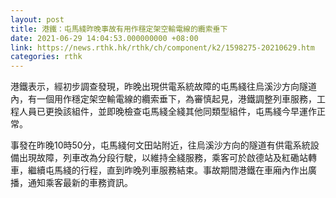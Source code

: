 ```yaml
---
layout: post
title: 港鐵：屯馬綫昨晚事故有用作穩定架空輸電線的纜索垂下
date: 2021-06-29 14:04:53.000000000 +08:00
link: https://news.rthk.hk/rthk/ch/component/k2/1598275-20210629.htm
categories: rthk
---
```


港鐵表示，經初步調查發現，昨晚出現供電系統故障的屯馬綫往烏溪沙方向隧道內，有一個用作穩定架空輸電線的纜索垂下，為審慎起見，港鐵調整列車服務，工程人員已更換該組件，並即晚檢查屯馬綫全綫其他同類型組件，屯馬綫今早運作正常。

事發在昨晚10時50分，屯馬綫何文田站附近，往烏溪沙方向的隧道有供電系統設備出現故障，列車改為分段行駛，以維持全綫服務，乘客可於啟德站及紅磡站轉車，繼續屯馬綫的行程，直到昨晚列車服務結束。事故期間港鐵在車廂內作出廣播，通知乘客最新的車務資訊。
　
